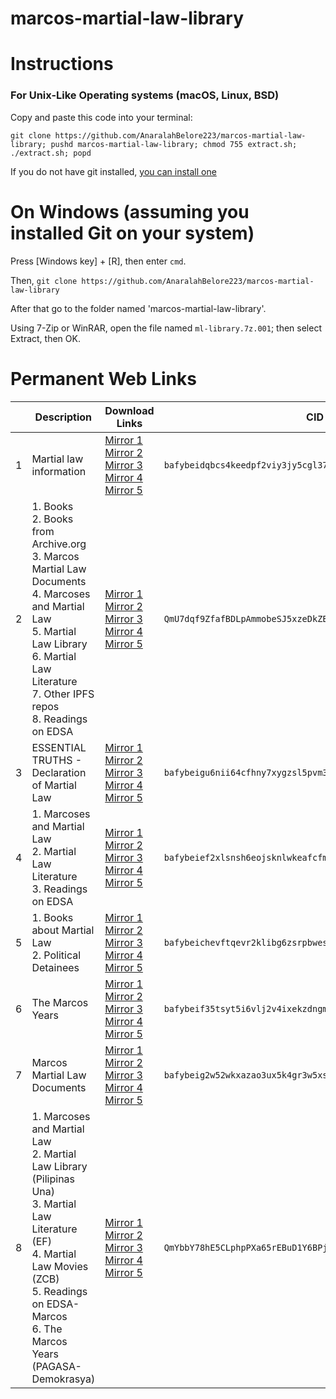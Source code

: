 # marcos-martial-law-library

# Instructions

### For Unix-Like Operating systems (macOS, Linux, BSD)

Copy and paste this code into your terminal:

```
git clone https://github.com/AnaralahBelore223/marcos-martial-law-library; pushd marcos-martial-law-library; chmod 755 extract.sh; ./extract.sh; popd
```

If you do not have git installed, [you can install one](https://git-scm.com/book/en/v2/Getting-Started-Installing-Git)

# On Windows (assuming you installed Git on your system)

Press [Windows key] + [R], then enter `cmd`.

Then, `git clone https://github.com/AnaralahBelore223/marcos-martial-law-library`

After that go to the folder named 'marcos-martial-law-library'.

Using 7-Zip or WinRAR, open the file named `ml-library.7z.001`; then select Extract, then OK.



# Permanent Web Links

|     | Description             | Download Links | CID | Pinned |
| --- | ----------------------- | -------------- | --- | ------ |
| 1 | Martial law information | [Mirror 1](https://ipfs.io/ipfs/bafybeidqbcs4keedpf2viy3jy5cgl37y5j32big7qxq5zke6rd5a44jmka)<br />[Mirror 2](https://ipfs.fleek.co/ipfs/bafybeidqbcs4keedpf2viy3jy5cgl37y5j32big7qxq5zke6rd5a44jmka)<br />[Mirror 3](https://ipfs.infura.io/ipfs/bafybeidqbcs4keedpf2viy3jy5cgl37y5j32big7qxq5zke6rd5a44jmka)<br />[Mirror 4](https://cloudflare-ipfs.com/ipfs/bafybeidqbcs4keedpf2viy3jy5cgl37y5j32big7qxq5zke6rd5a44jmka)<br />[Mirror 5](https://gateway.pinata.cloud/ipfs/bafybeidqbcs4keedpf2viy3jy5cgl37y5j32big7qxq5zke6rd5a44jmka) | `bafybeidqbcs4keedpf2viy3jy5cgl37y5j32big7qxq5zke6rd5a44jmka` | Pinned in Filecoin | 
| 2 | 1. Books<br />2. Books from Archive.org<br />3. Marcos Martial Law Documents<br />4. Marcoses and Martial Law<br />5. Martial Law Library<br />6. Martial Law Literature<br />7. Other IPFS repos<br />8. Readings on EDSA | [Mirror 1](https://ipfs.io/ipfs/QmU7dqf9ZfafBDLpAmmobeSJ5xzeDkZEaBU3xhpnw1HttB)<br />[Mirror 2](https://ipfs.fleek.co/ipfs/QmU7dqf9ZfafBDLpAmmobeSJ5xzeDkZEaBU3xhpnw1HttB)<br />[Mirror 3](https://ipfs.infura.io/ipfs/QmU7dqf9ZfafBDLpAmmobeSJ5xzeDkZEaBU3xhpnw1HttB)<br />[Mirror 4](https://cloudflare-ipfs.com/ipfs/QmU7dqf9ZfafBDLpAmmobeSJ5xzeDkZEaBU3xhpnw1HttB)<br />[Mirror 5](https://gateway.pinata.cloud/ipfs/QmU7dqf9ZfafBDLpAmmobeSJ5xzeDkZEaBU3xhpnw1HttB) | `QmU7dqf9ZfafBDLpAmmobeSJ5xzeDkZEaBU3xhpnw1HttB` | Pinned by volunteers | 
| 3 | ESSENTIAL TRUTHS - Declaration of Martial Law | [Mirror 1](https://ipfs.io/ipfs/bafybeigu6nii64cfhny7xygzsl5pvm3bezm7265kfarsmtcoqyvmmzxdai)<br />[Mirror 2](https://ipfs.fleek.co/ipfs/bafybeigu6nii64cfhny7xygzsl5pvm3bezm7265kfarsmtcoqyvmmzxdai)<br />[Mirror 3](https://ipfs.infura.io/ipfs/bafybeigu6nii64cfhny7xygzsl5pvm3bezm7265kfarsmtcoqyvmmzxdai)<br />[Mirror 4](https://cloudflare-ipfs.com/ipfs/bafybeigu6nii64cfhny7xygzsl5pvm3bezm7265kfarsmtcoqyvmmzxdai)<br />[Mirror 5](https://gateway.pinata.cloud/ipfs/bafybeigu6nii64cfhny7xygzsl5pvm3bezm7265kfarsmtcoqyvmmzxdai) | `bafybeigu6nii64cfhny7xygzsl5pvm3bezm7265kfarsmtcoqyvmmzxdai` | Pinned in Filecoin | 
| 4 | 1. Marcoses and Martial Law<br />2. Martial Law Literature<br />3. Readings on EDSA | [Mirror 1](https://ipfs.io/ipfs/bafybeief2xlsnsh6eojsknlwkeafcfmlyjb3azlgt46a5yrj4puxkt4lz4)<br />[Mirror 2](https://ipfs.fleek.co/ipfs/bafybeief2xlsnsh6eojsknlwkeafcfmlyjb3azlgt46a5yrj4puxkt4lz4)<br />[Mirror 3](https://ipfs.infura.io/ipfs/bafybeief2xlsnsh6eojsknlwkeafcfmlyjb3azlgt46a5yrj4puxkt4lz4)<br />[Mirror 4](https://cloudflare-ipfs.com/ipfs/bafybeief2xlsnsh6eojsknlwkeafcfmlyjb3azlgt46a5yrj4puxkt4lz4)<br />[Mirror 5](https://gateway.pinata.cloud/ipfs/bafybeief2xlsnsh6eojsknlwkeafcfmlyjb3azlgt46a5yrj4puxkt4lz4) | `bafybeief2xlsnsh6eojsknlwkeafcfmlyjb3azlgt46a5yrj4puxkt4lz4` | Pinned in Filecoin | 
| 5 | 1. Books about Martial Law<br />2. Political Detainees | [Mirror 1](https://ipfs.io/ipfs/bafybeichevftqevr2klibg6zsrpbwesi4obczejhdsuajus52tuabxzrie)<br />[Mirror 2](https://ipfs.fleek.co/ipfs/bafybeichevftqevr2klibg6zsrpbwesi4obczejhdsuajus52tuabxzrie)<br />[Mirror 3](https://ipfs.infura.io/ipfs/bafybeichevftqevr2klibg6zsrpbwesi4obczejhdsuajus52tuabxzrie)<br />[Mirror 4](https://cloudflare-ipfs.com/ipfs/bafybeichevftqevr2klibg6zsrpbwesi4obczejhdsuajus52tuabxzrie)<br />[Mirror 5](https://gateway.pinata.cloud/ipfs/bafybeichevftqevr2klibg6zsrpbwesi4obczejhdsuajus52tuabxzrie) | `bafybeichevftqevr2klibg6zsrpbwesi4obczejhdsuajus52tuabxzrie` | Pinned in Filecoin | 
| 6 | The Marcos Years | [Mirror 1](https://ipfs.io/ipfs/bafybeif35tsyt5i6vlj2v4ixekzdngmklfwqpgt5wa5qd2e4cb5n3ezsqm)<br />[Mirror 2](https://ipfs.fleek.co/ipfs/bafybeif35tsyt5i6vlj2v4ixekzdngmklfwqpgt5wa5qd2e4cb5n3ezsqm)<br />[Mirror 3](https://ipfs.infura.io/ipfs/bafybeif35tsyt5i6vlj2v4ixekzdngmklfwqpgt5wa5qd2e4cb5n3ezsqm)<br />[Mirror 4](https://cloudflare-ipfs.com/ipfs/bafybeif35tsyt5i6vlj2v4ixekzdngmklfwqpgt5wa5qd2e4cb5n3ezsqm)<br />[Mirror 5](https://gateway.pinata.cloud/ipfs/bafybeif35tsyt5i6vlj2v4ixekzdngmklfwqpgt5wa5qd2e4cb5n3ezsqm) | `bafybeif35tsyt5i6vlj2v4ixekzdngmklfwqpgt5wa5qd2e4cb5n3ezsqm` | Pinned in Filecoin | 
| 7 | Marcos Martial Law Documents | [Mirror 1](https://ipfs.io/ipfs/bafybeig2w52wkxazao3ux5k4gr3w5xs6mydgncagjp3g5fzvqk6fwnjbzi)<br />[Mirror 2](https://ipfs.fleek.co/ipfs/bafybeig2w52wkxazao3ux5k4gr3w5xs6mydgncagjp3g5fzvqk6fwnjbzi)<br />[Mirror 3](https://ipfs.infura.io/ipfs/bafybeig2w52wkxazao3ux5k4gr3w5xs6mydgncagjp3g5fzvqk6fwnjbzi)<br />[Mirror 4](https://cloudflare-ipfs.com/ipfs/bafybeig2w52wkxazao3ux5k4gr3w5xs6mydgncagjp3g5fzvqk6fwnjbzi)<br />[Mirror 5](https://gateway.pinata.cloud/ipfs/bafybeig2w52wkxazao3ux5k4gr3w5xs6mydgncagjp3g5fzvqk6fwnjbzi) | `bafybeig2w52wkxazao3ux5k4gr3w5xs6mydgncagjp3g5fzvqk6fwnjbzi` | Pinned in Filecoin | 
| 8 | 1. Marcoses and Martial Law<br />2. Martial Law Library (Pilipinas Una)<br />3. Martial Law Literature (EF)<br />4. Martial Law Movies (ZCB)<br />5. Readings on EDSA-Marcos<br />6. The Marcos Years (PAGASA-Demokrasya) | [Mirror 1](https://ipfs.io/ipfs/QmYbbY78hE5CLphpPXa65rEBuD1Y6BPjaCAzERfsDZL7FC)<br />[Mirror 2](https://ipfs.fleek.co/ipfs/QmYbbY78hE5CLphpPXa65rEBuD1Y6BPjaCAzERfsDZL7FC)<br />[Mirror 3](https://ipfs.infura.io/ipfs/QmYbbY78hE5CLphpPXa65rEBuD1Y6BPjaCAzERfsDZL7FC)<br />[Mirror 4](https://cloudflare-ipfs.com/ipfs/QmYbbY78hE5CLphpPXa65rEBuD1Y6BPjaCAzERfsDZL7FC)<br />[Mirror 5](https://gateway.pinata.cloud/ipfs/QmYbbY78hE5CLphpPXa65rEBuD1Y6BPjaCAzERfsDZL7FC) | `QmYbbY78hE5CLphpPXa65rEBuD1Y6BPjaCAzERfsDZL7FC` | Pinned by volunteers | 
